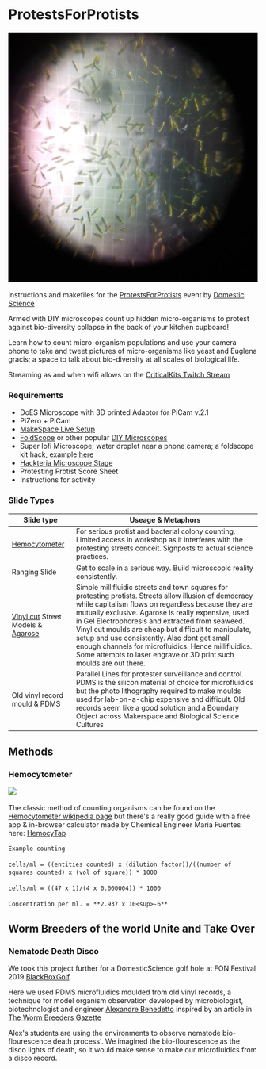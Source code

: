 # ProtestsForProtists

<img src="images/protistcount.jpg">

Instructions and makefiles for the [ProtestsForProtists](https://lpoolmakefest.org/portfolio/domestic-science-protests-for-protists/) event by [Domestic Science](https://domesticscience.org.uk)

Armed with DIY microscopes count up hidden micro-organisms to protest against bio-diversity collapse in the back of your kitchen cupboard!

Learn how to count micro-organism populations and use your camera phone to take and tweet pictures of micro-organisms like yeast and Euglena gracis; a space to talk about bio-diversity at all scales of biological life.

Streaming as and when wifi allows on the [CriticalKits Twitch Stream](https://twitch.tv/criticalkits)

### Requirements

 * DoES Microscope with 3D printed Adaptor for PiCam v.2.1
 * PiZero + PiCam
 * [MakeSpace Live Setup](https://github.com/DynamicDevices/makespacelive)
 * [FoldScope](https://www.foldscope.com/) or other popular [DIY Microscopes](https://civiclaboratory.nl/2016/08/06/diy-microscopes/)
 * Super lofi Microscope; water droplet near a phone camera; a foldscope kit hack, example [here](https://hackteria.org/wiki/Mobile_Phone_Field_Microscope#The_ultra-simple_droplet-PhoneScope)
 * [Hackteria Microscope Stage](https://publiclab.org/notes/partsandcrafts/01-22-2018/building-the-microscope-stage)
 * Protesting Protist Score Sheet
 * Instructions for activity

### Slide Types

|Slide type|Useage & Metaphors
|---|---
|[Hemocytometer](https://en.wikipedia.org/wiki/Hemocytometer)|For serious protist and bacterial colony counting. Limited access in workshop as it interferes with the protesting streets conceit. Signposts to actual science practices.
|Ranging Slide|Get to scale in a serious way. Build microscopic reality consistently.
|[Vinyl cut](https://github.com/DoESLiverpool/somebody-should/wiki/HarryPlotterVinylCutter) Street Models & [Agarose](https://www.ebay.co.uk/itm/Agarose-For-Agarose-Gel-DNA-RNA-Electrophoresis-UltraPure-Quick-Dissolve-Agarose/130944677475)|Simple millifluidic streets and town squares for protesting protists. Streets allow illusion of democracy while capitalism flows on regardless because they are mutually exclusive. Agarose is really expensive, used in Gel Electrophoresis and extracted from seaweed. Vinyl cut moulds are cheap but difficult to manipulate, setup and use consistently. Also dont get small enough channels for microfluidics. Hence millifluidics. Some attempts to laser engrave or 3D print such moulds are out there.
|Old vinyl record mould & PDMS|Parallel Lines for protester surveillance and control. PDMS is the silicon material of choice for microfluidics but the photo lithography required to make moulds used for lab-on-a-chip expensive and difficult. Old records seem like a good solution and a Boundary Object across Makerspace and Biological Science Cultures

## Methods

### Hemocytometer

<img src="https://upload.wikimedia.org/wikipedia/commons/thumb/c/c8/Haemocytometer_Grid.png/240px-Haemocytometer_Grid.png">

The classic method of counting organisms can be found on the [Hemocytometer wikipedia page](https://en.wikipedia.org/wiki/Hemocytometer) but there's a really good guide with a free app & in-browser calculator made by Chemical Engineer Maria Fuentes here: [HemocyTap](https://www.hemocytometer.org/hemocytometer-calculator/)
```
Example counting

cells/ml = ((entities counted) x (dilution factor))/((number of squares counted) x (vol of square)) * 1000

cells/ml = ((47 x 1)/(4 x 0.000004)) * 1000

Concentration per ml. = **2.937 x 10<sup>-6**
```


## Worm Breeders of the world Unite and Take Over

### Nematode Death Disco

We took this project further for a DomesticScience golf hole at FON Festival 2019 [BlackBoxGolf](https://github.com.cheapjack/BlackBoxGolf).

Here we used PDMS microfluidics moulded from old vinyl records, a technique for model organism observation developed by microbiologist, biotechnologist and engineer [Alexandre Benedetto](https://www.lancaster.ac.uk/health-and-medicine/about-us/people/alexandre-benedetto) inspired by an article in [The Worm Breeders Gazette](http://wbg.wormbook.org/2017/07/18/immobilizing-nematodes-for-live-imaging-using-an-agarose-pad-generated-with-a-vinyl-record/)

Alex's students are using the environments to observe nematode bio-flourescence death process'. We imagined the bio-flourescence as the disco lights of death, so it would make sense to make our microfluidics from a disco record. 


